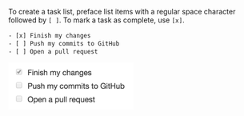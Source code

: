 To create a task list, preface list items with a regular space character followed by `[ ]`. To mark a task as complete, use `[x]`.

```
- [x] Finish my changes
- [ ] Push my commits to GitHub
- [ ] Open a pull request
```

![Rendered task list](/assets/images/help/writing/task-list-rendered.png)
